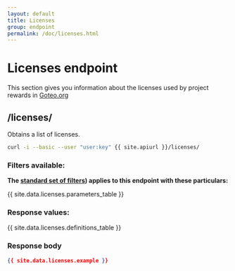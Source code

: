 ```yaml
---
layout: default
title: Licenses
group: endpoint
permalink: /doc/licenses.html
---
```

# Licenses endpoint

This section gives you information about the licenses used by project rewards in [Goteo.org](http://goteo.org)

<a name="licenses"></a>
## /licenses/

Obtains a list of licenses.

```bash
curl -i --basic --user "user:key" {{ site.apiurl }}/licenses/
```

### Filters available:

**The [standard set of filters](filters.html)) applies to this endpoint with these particulars:**

{{ site.data.licenses.parameters_table }}

### Response values:

{{ site.data.licenses.definitions_table }}

### Response body

```json
{{ site.data.licenses.example }}
```
